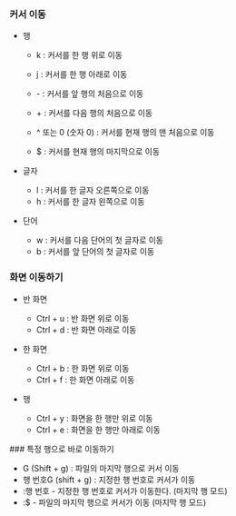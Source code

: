 
### 커서 이동
- 행
  - k : 커서를 한 행 위로 이동
  - j : 커서를 한 행 아래로 이동 

  - - : 커서를 앞 행의 처음으로 이동
  - + : 커서를 다음 행의 처음으로 이동  

  - ^ 또는 0 (숫자 0) : 커서를 현재 행의 맨 처음으로 이동
  - $ : 커서를 현재 행의 마지막으로 이동    
  
- 글자
  - l : 커서를 한 글자 오른쪽으로 이동
  - h : 커서를 한 글자 왼쪽으로 이동 

- 단어
  - w : 커서를 다음 단어의 첫 글자로 이동
  - b : 커서를 앞 단어의 첫 글자로 이동

### 화면 이동하기

- 반 화면
  - Ctrl + u : 반 화면 위로 이동
  - Ctrl + d : 반 화면 아래로 이동
  
- 한 화면
  - Ctrl + b : 한 화면 위로 이동 
  - Ctrl + f : 한 화면 아래로 이동
  
- 행
  - Ctrl + y : 화면을 한 행만 위로 이동
  - Ctrl + e : 화면을 한 행만 아래로 이동

### 특정 행으로 바로 이동하기 
- G (Shift + g) : 파일의 마지막 행으로 커서 이동
- 행 번호G (shift + g) : 지정한 행 번호로 커서가 이동
- :행 번호 - 지정한 행 번호로 커서가 이동한다. (마지막 행 모드)
- :$ - 파일의 마지막 행으로 커서가 이동 (마지막 행 모드)
            